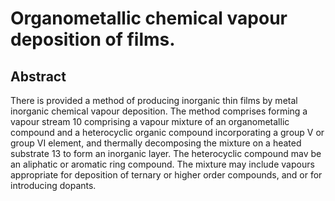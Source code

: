 # Organometallic chemical vapour deposition of films.

## Abstract
There is provided a method of producing inorganic thin films by metal inorganic chemical vapour deposition. The method comprises forming a vapour stream 10 comprising a vapour mixture of an organometallic compound and a heterocyclic organic compound incorporating a group V or group VI element, and thermally decomposing the mixture on a heated substrate 13 to form an inorganic layer. The heterocyclic compound mav be an aliphatic or aromatic ring compound. The mixture may include vapours appropriate for deposition of ternary or higher order compounds, and or for introducing dopants.